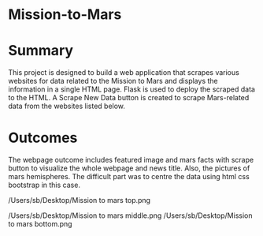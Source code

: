 # Mission-to-Mars

# Summary
This project is designed to build a web application that scrapes various websites for data related to the Mission to Mars and displays the information in a single HTML page. Flask is used to deploy the scraped data to the HTML. A Scrape New Data button is created to scrape Mars-related data from the websites listed below.

# Outcomes

The webpage outcome includes featured image and mars facts with scrape button to visualize the whole webpage and news title. Also, the pictures of mars hemispheres.
The difficult part was to centre the data using html css bootstrap in this case.

/Users/sb/Desktop/Mission to mars top.png

/Users/sb/Desktop/Mission to mars middle.png
/Users/sb/Desktop/Mission to mars bottom.png